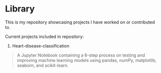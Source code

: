 # Library

This is my repository showcasing projects I have worked on or contributed to.

Current projects included in repository:
  1. Heart-disease-classification 
  > A Jupyter Notebook containing a 6-step process on testing and improving machine learning models using pandas, numPy, matplotlib, seaborn, and scikit-learn.
